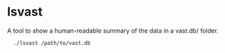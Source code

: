 # lsvast

A tool to show a human-readable summary of the data in a vast.db/ folder.

```
  ./lsvast /path/to/vast.db
```